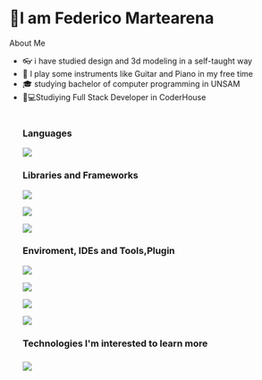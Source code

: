 <h1>👋I am Federico Martearena</h1>
</a>About Me</h2>
<ul>
<li>👓</g-emoji> i have studied design and 3d modeling in a self-taught way</li>
<li>🎼</g-emoji> I play some instruments like Guitar and Piano in my free time</li>
<li>🎓</g-emoji> studying bachelor of computer programming in UNSAM</li>
<li>🧑💻Studiying Full Stack Developer in CoderHouse</li>
<br>
<h2Tech Knowdledge</h2>
<h3>Languages</h3>
<p><img src="https://img.shields.io/badge/-JavaScript-333333?style=flat&amp;logo=javascript" style="max-width: 100%;"></p>
<h3>Libraries and Frameworks</h3>
<p><img src="https://img.shields.io/badge/-Fusion%20360-333333?style=flat&amp;logo=unity)" style="max-width: 100%;"></p>
<h3Infrastructure and DevOps</h3>
<p><img src="https://img.shields.io/badge/-Git-333333?style=flat&amp;logo=git" style="max-width: 100%; display:inline;"></p>
<p><img src="https://img.shields.io/badge/-GitHub-333333?style=flat&amp;logo=github" style="max-width: 100%;"></p>
<h3>Enviroment, IDEs and Tools,Plugin</h3>
<div style="display:inline;">
<p><img src="https://img.shields.io/badge/-Visual%20Studio-333333?style=flat&amp;logo=visual-studio-code&amp;logoColor=7e10cc" style="max-width: 100%;"></p>
<p><img src="https://img.shields.io/badge/-Visual%20Studio%20Code-333333?style=flat&amp;logo=visual-studio-code&amp;logoColor=007ACC" style="max-width: 100%;"></p>
<p><img src="https://img.shields.io/badge/-Bootstrap-333333?style=flat&amp;logo=visual-studio-code&amp;logoColor=007ACC" style="max-width: 100%;"></p>
<p><img src="https://img.shields.io/badge/-SweetAlert2-333333?style=flat&amp;logo=visual-studio-code&amp;logoColor=007ACC" style="max-width: 100%;"></p>
<h3>Technologies I'm interested to learn more<h3>
  <p><img src="https://img.shields.io/badge/-Tailwind-333333?style=flat&amp;logo=visual-studio-code&amp;logoColor=007ACC" style="max-width: 100%;"></p>
</div>
